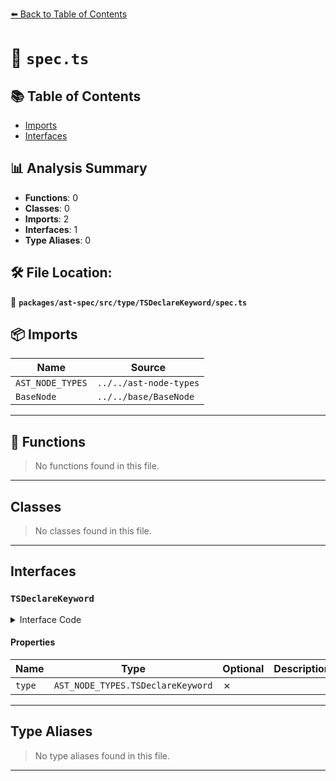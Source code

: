 [⬅️ Back to Table of Contents](../../../../../index.md)

# 📄 `spec.ts`

## 📚 Table of Contents

- [Imports](#imports)
- [Interfaces](#interfaces)

## 📊 Analysis Summary

- **Functions**: 0
- **Classes**: 0
- **Imports**: 2
- **Interfaces**: 1
- **Type Aliases**: 0

## 🛠️ File Location:
📂 **`packages/ast-spec/src/type/TSDeclareKeyword/spec.ts`**

## 📦 Imports

| Name | Source |
|------|--------|
| `AST_NODE_TYPES` | `../../ast-node-types` |
| `BaseNode` | `../../base/BaseNode` |


---

## 🔧 Functions

> No functions found in this file.


---

## Classes

> No classes found in this file.


---

## Interfaces

### `TSDeclareKeyword`

<details><summary>Interface Code</summary>

```ts
export interface TSDeclareKeyword extends BaseNode {
  type: AST_NODE_TYPES.TSDeclareKeyword;
}
```
</details>

#### Properties

| Name | Type | Optional | Description |
|------|------|----------|-------------|
| `type` | `AST_NODE_TYPES.TSDeclareKeyword` | ✗ |  |


---

## Type Aliases

> No type aliases found in this file.


---